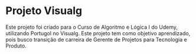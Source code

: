 # Projeto Visualg
Este projeto foi criado para o Curso de Algoritmo e Lógica I do Udemy, utilizando Portugol no Visualg. Este projeto tem como objetivo aprendizado, pois busco transição de carreira de Gerente de Projetos para Tecnologia e Produto.
